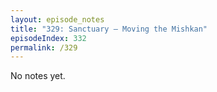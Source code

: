 ```yaml
---
layout: episode_notes
title: "329: Sanctuary — Moving the Mishkan"
episodeIndex: 332
permalink: /329
---
```

No notes yet.
